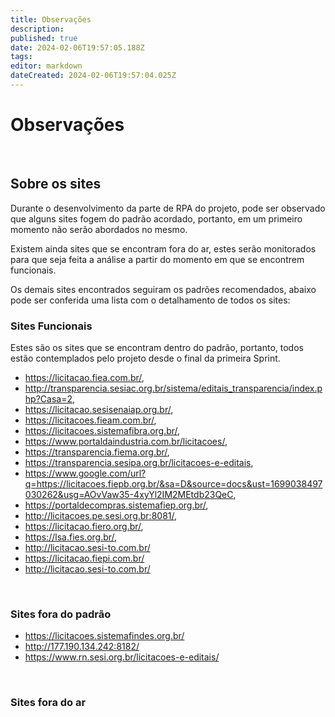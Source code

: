 ```yaml
---
title: Observações
description: 
published: true
date: 2024-02-06T19:57:05.188Z
tags: 
editor: markdown
dateCreated: 2024-02-06T19:57:04.025Z
---
```


# Observações
<br>

## Sobre os sites
Durante o desenvolvimento da parte de RPA do projeto, pode ser observado que alguns sites fogem do padrão acordado, portanto, em um primeiro momento não serão abordados no mesmo.

Existem ainda sites que se encontram fora do ar, estes serão monitorados para que seja feita a análise a partir do momento em que se encontrem funcionais.

Os demais sites encontrados seguiram os padrões recomendados, abaixo pode ser conferida uma lista com o detalhamento de todos os sites:
<br>

### Sites Funcionais

Estes são os sites que se encontram dentro do padrão, portanto, todos estão contemplados pelo projeto desde o final da primeira Sprint.

- https://licitacao.fiea.com.br/,
- http://transparencia.sesiac.org.br/sistema/editais_transparencia/index.php?Casa=2,
- https://licitacao.sesisenaiap.org.br/,
- https://licitacoes.fieam.com.br/,
- https://licitacoes.sistemafibra.org.br/,
- https://www.portaldaindustria.com.br/licitacoes/,
- https://transparencia.fiema.org.br/,
- https://transparencia.sesipa.org.br/licitacoes-e-editais,
- https://www.google.com/url?q=https://licitacoes.fiepb.org.br/&sa=D&source=docs&ust=1699038497030262&usg=AOvVaw35-4xyYl2IM2MEtdb23QeC,
- https://portaldecompras.sistemafiep.org.br/,
- http://licitacoes.pe.sesi.org.br:8081/,
- https://licitacao.fiero.org.br/,
- https://lsa.fies.org.br/,
- http://licitacao.sesi-to.com.br/
- https://licitacao.fiepi.com.br/
- http://licitacao.sesi-to.com.br/

<br>

### Sites fora do padrão
- https://licitacoes.sistemafindes.org.br/
- http://177.190.134.242:8182/
- https://www.rn.sesi.org.br/licitacoes-e-editais/

<br>

### Sites fora do ar


